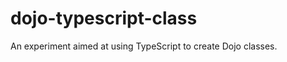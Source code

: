 dojo-typescript-class
=====================

An experiment aimed at using TypeScript to create Dojo classes.
